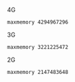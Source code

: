 4G

```
maxmemory 4294967296
```

3G

```
maxmemory 3221225472
```

2G

```
maxmemory 2147483648
```

